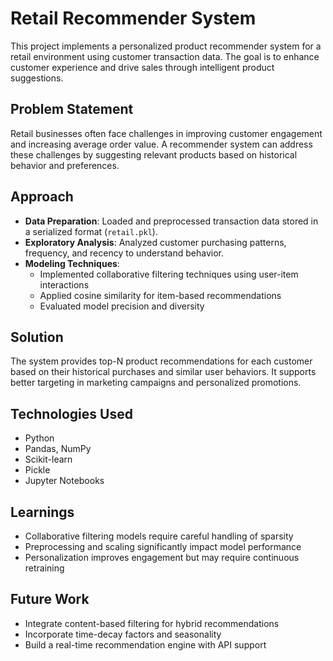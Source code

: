 # Retail Recommender System

This project implements a personalized product recommender system for a retail environment using customer transaction data. The goal is to enhance customer experience and drive sales through intelligent product suggestions.

## Problem Statement

Retail businesses often face challenges in improving customer engagement and increasing average order value. A recommender system can address these challenges by suggesting relevant products based on historical behavior and preferences.

## Approach

- **Data Preparation**: Loaded and preprocessed transaction data stored in a serialized format (`retail.pkl`).
- **Exploratory Analysis**: Analyzed customer purchasing patterns, frequency, and recency to understand behavior.
- **Modeling Techniques**:
  - Implemented collaborative filtering techniques using user-item interactions
  - Applied cosine similarity for item-based recommendations
  - Evaluated model precision and diversity

## Solution

The system provides top-N product recommendations for each customer based on their historical purchases and similar user behaviors. It supports better targeting in marketing campaigns and personalized promotions.

## Technologies Used

- Python
- Pandas, NumPy
- Scikit-learn
- Pickle
- Jupyter Notebooks

## Learnings

- Collaborative filtering models require careful handling of sparsity
- Preprocessing and scaling significantly impact model performance
- Personalization improves engagement but may require continuous retraining

## Future Work

- Integrate content-based filtering for hybrid recommendations
- Incorporate time-decay factors and seasonality
- Build a real-time recommendation engine with API support
